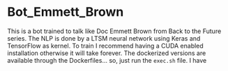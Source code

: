 # Bot_Emmett_Brown
This is a bot trained to talk like Doc Emmett Brown from Back to the Future series. The NLP is done by a LTSM neural network using Keras and TensorFlow as kernel. To train I recommend having a CUDA enabled installation otherwise it will take forever.
The dockerized versions are available through the Dockerfiles... so, just run the ```exec.sh``` file.
I have
